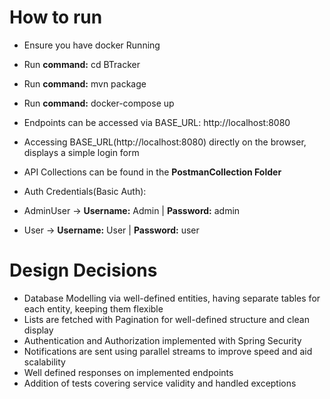 # How to run

- Ensure you have docker Running
- Run **command:** cd BTracker
- Run **command:** mvn package
- Run **command:** docker-compose up
- Endpoints can be accessed via BASE_URL: http://localhost:8080
- Accessing BASE_URL(http://localhost:8080) directly on the browser, displays a simple login form
- API Collections can be found in the **PostmanCollection Folder**

- Auth Credentials(Basic Auth):
- AdminUser -> **Username:** Admin | **Password:** admin
- User -> **Username:** User | **Password:** user


# Design Decisions
- Database Modelling via well-defined entities, having separate tables for each entity, keeping them flexible
- Lists are fetched with Pagination for well-defined structure and clean display
- Authentication and Authorization implemented with Spring Security
- Notifications are sent using parallel streams to improve speed and aid scalability
- Well defined responses on implemented endpoints
- Addition of tests covering service validity and handled exceptions

